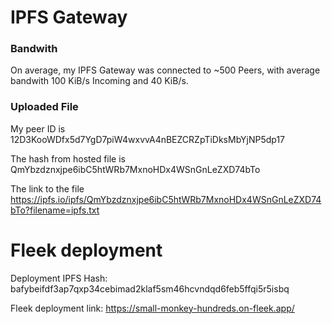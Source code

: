 # IPFS Gateway

### Bandwith
On average, my IPFS Gateway was connected to ~500 Peers, with average bandwith 100 KiB/s Incoming and 40 KiB/s.

### Uploaded File
My peer ID is 12D3KooWDfx5d7YgD7piW4wxvvA4nBEZCRZpTiDksMbYjNP5dp17

The hash from hosted file is QmYbzdznxjpe6ibC5htWRb7MxnoHDx4WSnGnLeZXD74bTo

The link to the file https://ipfs.io/ipfs/QmYbzdznxjpe6ibC5htWRb7MxnoHDx4WSnGnLeZXD74bTo?filename=ipfs.txt

# Fleek deployment

Deployment IPFS Hash: bafybeifdf3ap7qxp34cebimad2klaf5sm46hcvndqd6feb5ffqi5r5isbq

Fleek deployment link: https://small-monkey-hundreds.on-fleek.app/
